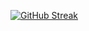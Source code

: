 [![GitHub Streak](https://github-readme-streak-stats.herokuapp.com/?user=JohnOakwood&theme=dark)](https://git.io/streak-stats)

